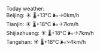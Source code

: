 Today weather:  
Beijing: ☀️ 🌡️+13°C 🌬️→0km/h  
Tianjin: ☀️ 🌡️+18°C 🌬️→7km/h  
Shijiazhuang: ☀️ 🌡️+18°C 🌬️→7km/h  
Tangshan: ☀️ 🌡️+18°C 🌬️↘4km/h  
